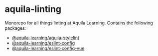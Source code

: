 # aquila-linting

Monorepo for all things linting at Aquila Learning.  Contains the following packages:

- [@aquila-learning/aquila-stylelint](packages/aquila-stylelint)
- [@aquila-learning/eslint-config](packages/eslint-config)
- [@aquila-learning/eslint-config-vue](packages/eslint-config-vue)
